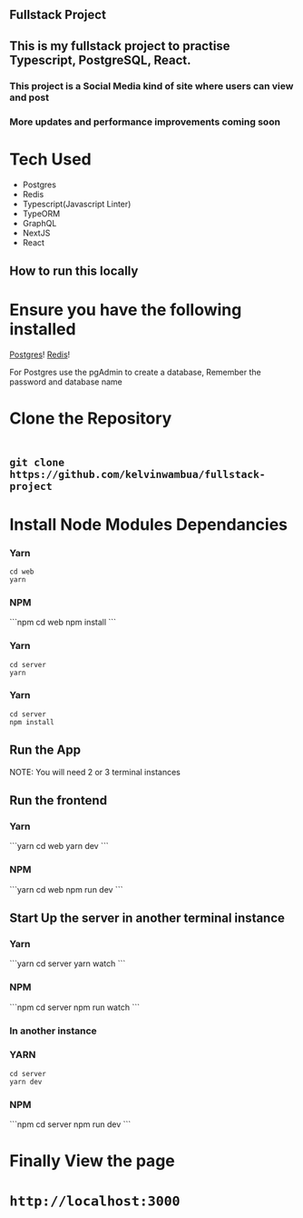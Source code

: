 ## Fullstack Project

<h2>This is my fullstack project to practise Typescript, PostgreSQL, React.</h2>
<h3>This project is a Social Media kind of site where users can view and post</h3>
<h3>More updates and performance improvements coming soon</h3>

# Tech Used
- Postgres
- Redis
- Typescript(Javascript Linter)
- TypeORM
- GraphQL
- NextJS
- React


## How to run this locally

<h1>Ensure you have the following installed</h1>

[Postgres](https://www.postgresql.org/download/)!
[Redis](https://redis.io/downloads/)!

For Postgres use the pgAdmin to create a database, Remember the password and database name

<h1>Clone the Repository<h2>

```git

git clone https://github.com/kelvinwambua/fullstack-project
```

<h1>Install  Node Modules Dependancies</h1>

<h3>Yarn</h3>

```yarn
cd web
yarn

```
<h3>NPM</h3>
```npm
cd web
npm install
```

<h3>Yarn</h3>

```yarn
cd server
yarn

```
<h3>Yarn</h3>

```npm
cd server
npm install

```


<h2>Run the App </h2>

NOTE: You will need 2 or 3 terminal instances

<h2>Run the frontend</h2>

<h3>Yarn</h3>
```yarn
cd web
yarn dev
```
<h3>NPM</h3>
```yarn
cd web
npm run dev
```
<h2>Start Up the server in another terminal instance</h2>

<h3>Yarn</h3>
```yarn
cd server
yarn watch
```

<h3>NPM</h3>
```npm
cd server
npm run watch
```
<h3>In another instance</h3>

<h3>YARN</h3>

```yarn
cd server
yarn dev
```

<h3>NPM</h3>
```npm
cd server
npm run dev
```

<h1>Finally View the page<h1>

```
http://localhost:3000
```

